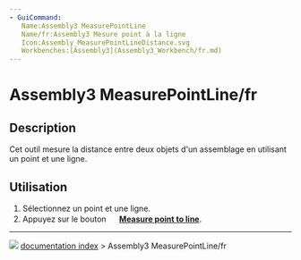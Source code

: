 ```yaml
---
- GuiCommand:
   Name:Assembly3 MeasurePointLine
   Name/fr:Assembly3 Mesure point à la ligne
   Icon:Assembly_MeasurePointLineDistance.svg
   Workbenches:[Assembly3](Assembly3_Workbench/fr.md)
---
```


# Assembly3 MeasurePointLine/fr

## Description

Cet outil mesure la distance entre deux objets d\'un assemblage en utilisant un point et une ligne.

## Utilisation

1.  Sélectionnez un point et une ligne.
2.  Appuyez sur le bouton **<img src="images/Assembly_MeasurePointLineDistance.svg" width=16px> [Measure point to line](Assembly3_MeasurePointLine/fr.md)**.



---
![](images/Button_right.svg) [documentation index](../README.md) > Assembly3 MeasurePointLine/fr
